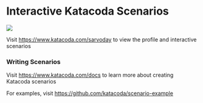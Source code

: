 # Interactive Katacoda Scenarios

[![](http://shields.katacoda.com/katacoda/sarvoday/count.svg)](https://www.katacoda.com/sarvoday "Get your profile on Katacoda.com")

Visit https://www.katacoda.com/sarvoday to view the profile and interactive scenarios

### Writing Scenarios
Visit https://www.katacoda.com/docs to learn more about creating Katacoda scenarios

For examples, visit https://github.com/katacoda/scenario-example
